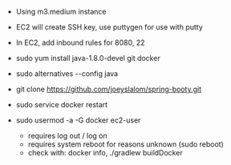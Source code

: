 * Using m3.medium instance
* EC2 will create SSH key, use puttygen for use with putty
* In EC2, add inbound rules for 8080, 22

* sudo yum install java-1.8.0-devel git docker
* sudo alternatives --config java
* git clone https://github.com/joeyslalom/spring-booty.git
* sudo service docker restart
* sudo usermod -a -G docker ec2-user
  * requires log out / log on
  * requires system reboot for reasons unknown (sudo reboot)
  * check with: docker info, ./gradlew buildDocker
  
 